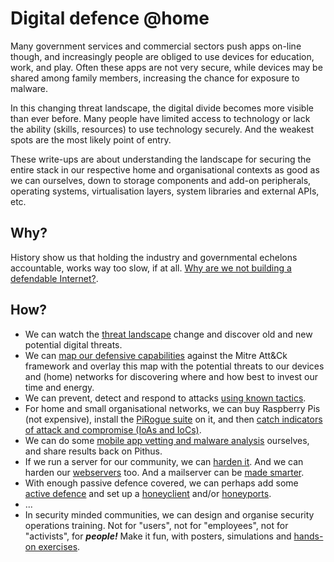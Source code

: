 # Digital defence @home

Many government services and commercial sectors push apps on-line though, and increasingly people are obliged to use devices for education, work, and play. Often these apps are not very secure, while devices may be shared among family members, increasing the chance for exposure to malware. 

In this changing threat landscape, the digital divide becomes more visible than ever before. Many people have limited access to technology or lack the ability (skills, resources) to use technology securely. And the weakest spots are the most likely point of entry.

These write-ups are about understanding the landscape for securing the entire stack in our respective home and organisational contexts as good as we can ourselves, down to storage components and add-on peripherals, operating systems, virtualisation layers, system libraries and external APIs, etc. 

## Why?

History show us that holding the industry and governmental echelons accountable, works way too slow, if at all. [Why are we not building a defendable Internet?](https://www.youtube.com/watch?v=PLJJY5UFtqY).

## How?

* We can watch the [threat landscape](./threats/backdrop/README.md) change and discover old and new potential digital threats.
* We can [map our defensive capabilities](./threats/mitre/README.md) against the Mitre Att&Ck framework and overlay this map with the potential threats to our devices and (home) networks for discovering where and how best to invest our time and energy.
* We can prevent, detect and respond to attacks [using known tactics](./passive/README.md).
* For home and small organisational networks, we can buy Raspberry Pis (not expensive), install the [PiRogue suite](https://testlab.tymyrddin.dev/docs/mobile/pts) on it, and then [catch indicators of attack and compromise (IoAs and IoCs)](./threats/mitre/iocs.md). 
* We can do some [mobile app vetting and malware analysis](./hands-on/thm/README.md) ourselves, and share results back on Pithus. 
* If we run a server for our community, we can [harden it](https://server.tymyrddin.dev/). And we can harden our [webservers](https://webserver.tymyrddin.dev/) too. And a mailserver can be [made smarter](https://mailserver.tymyrddin.dev/).
* With enough passive defence covered, we can perhaps add some [active defence](./active/design/README.md) and set up a [honeyclient](./active/small/honeyclients.md) and/or [honeyports](./active/small/honeyports.md). 
* ...
* In security minded communities, we can design and organise security operations training. Not for "users", not for "employees", not for "activists", for ***people!*** Make it fun, with posters, simulations and [hands-on exercises](./hands-on/README.md).
